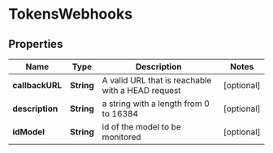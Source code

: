 # TokensWebhooks

## Properties
Name | Type | Description | Notes
------------ | ------------- | ------------- | -------------
**callbackURL** | **String** | A valid URL that is reachable with a HEAD request |  [optional]
**description** | **String** | a string with a length from 0 to 16384 |  [optional]
**idModel** | **String** | id of the model to be monitored |  [optional]
